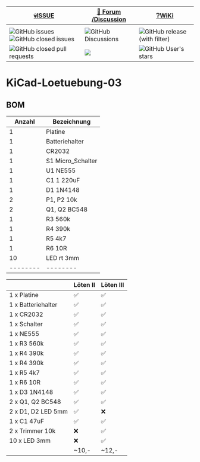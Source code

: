 
<div align="center">

  |[:skull:ISSUE](https://github.com/frankyhub/KiCad-Loetuebung-03/issues?q=is%3Aissue)|[:speech_balloon: Forum /Discussion](https://github.com/frankyhub/KiCad-Loetuebung-03/discussions)|[:grey_question:WiKi](https://github.com/frankyhub/KiCad-Loetuebung-03/wiki)|
|--|--|--|
| | | |
|![GitHub issues](https://img.shields.io/github/issues/frankyhub/KiCad-Loetuebung-03)![GitHub closed issues](https://img.shields.io/github/issues-closed/frankyhub/KiCad-Loetuebung-03)|![GitHub Discussions](https://img.shields.io/github/discussions/frankyhub/KiCad-Loetuebung-03)|![GitHub release (with filter)](https://img.shields.io/github/v/release/frankyhub/KiCad-Loetuebung-03)|
|![GitHub closed pull requests](https://img.shields.io/github/issues-pr-closed/finaldie/skull.svg)[](https://github.com/frankyhub/KiCad-Loetuebung-03/pulls)|[<img src="https://img.shields.io/github/license/finaldie/skull.svg">](https://github.com/frankyhub/KiCad-Loetuebung-03/blob/main/LICENSE.md)| ![GitHub User's stars](https://img.shields.io/github/stars/frankyhub)|
</div>

# KiCad-Loetuebung-03

## BOM

| Anzahl | Bezeichnung | 
| -------- | -------- | 
| 1  |  Platine	  |
|  1 | Batteriehalter	   |
| 1  | CR2032	   |
| 1  |  S1	Micro_Schalter  |
| 1  |  U1 NE555	  |
| 1  |  C1	1	220uF  |
| 1  |  D1	1N4148 |
| 2  | P1, P2 10k   |
| 2  | Q1, Q2 BC548   |
| 1  | R3 560k  |
| 1  | R4 390k   |
| 1  | R5 4k7   |
|  1 |  R6 10R   |
|  10 |  LED rt 3mm  |
| -------- | -------- | 

|	                |Löten II 	   |Löten III|
|--|--|--|
|1 x Platine		|:white_check_mark:|:white_check_mark:|
|1 x Batteriehalter	|:white_check_mark:|:white_check_mark:|
|1 x CR2032		|:white_check_mark:|:white_check_mark:|
|1 x Schalter		|:white_check_mark:|:white_check_mark:|
|1 x NE555		|:white_check_mark:|:white_check_mark:|
|1 x R3	560k		|:white_check_mark:|:white_check_mark:|
|1 x R4	390k		|:white_check_mark:|:white_check_mark:|
|1 x R4	390k		|:white_check_mark:|:white_check_mark:|
|1 x R5	4k7		|:white_check_mark:|:white_check_mark:|
|1 x R6	10R		|:white_check_mark:|:white_check_mark:|
|1 x D3	1N4148		|:white_check_mark:|:white_check_mark:|
|2 x Q1, Q2 BC548	|:white_check_mark:|:white_check_mark:|
|2 x D1, D2 LED	5mm	|:white_check_mark:|:x:|
|1 x C1	47uF		|:white_check_mark:|:white_check_mark:|
|2 x Trimmer 10k	|:x:|:white_check_mark:|
|10 x LED 3mm		|:x:|:white_check_mark:|
|                       |~10,-|~12,-|


